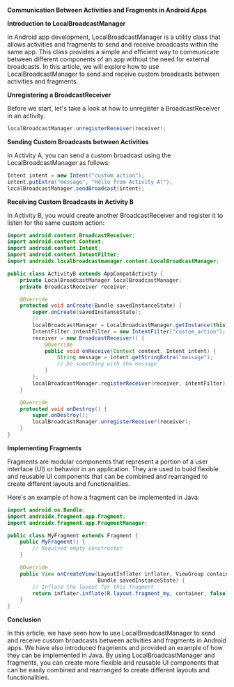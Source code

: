 **Communication Between Activities and Fragments in Android Apps**

**Introduction to LocalBroadcastManager**

In Android app development, LocalBroadcastManager is a utility class that allows activities and fragments to send and receive broadcasts within the same app. This class provides a simple and efficient way to communicate between different components of an app without the need for external broadcasts. In this article, we will explore how to use LocalBroadcastManager to send and receive custom broadcasts between activities and fragments.

**Unregistering a BroadcastReceiver**

Before we start, let's take a look at how to unregister a BroadcastReceiver in an activity.

```java
localBroadcastManager.unregisterReceiver(receiver);
```

**Sending Custom Broadcasts between Activities**

In Activity A, you can send a custom broadcast using the LocalBroadcastManager as follows:

```java
Intent intent = new Intent("custom_action");
intent.putExtra("message", "Hello from Activity A!");
localBroadcastManager.sendBroadcast(intent);
```

**Receiving Custom Broadcasts in Activity B**

In Activity B, you would create another BroadcastReceiver and register it to listen for the same custom action:

```java
import android.content.BroadcastReceiver;
import android.content.Context;
import android.content.Intent;
import android.content.IntentFilter;
import androidx.localbroadcastmanager.content.LocalBroadcastManager;

public class ActivityB extends AppCompatActivity {
    private LocalBroadcastManager localBroadcastManager;
    private BroadcastReceiver receiver;

    @Override
    protected void onCreate(Bundle savedInstanceState) {
        super.onCreate(savedInstanceState);
        // ...
        localBroadcastManager = LocalBroadcastManager.getInstance(this);
        IntentFilter intentFilter = new IntentFilter("custom_action");
        receiver = new BroadcastReceiver() {
            @Override
            public void onReceive(Context context, Intent intent) {
                String message = intent.getStringExtra("message");
                // Do something with the message
            }
        };
        localBroadcastManager.registerReceiver(receiver, intentFilter);
    }

    @Override
    protected void onDestroy() {
        super.onDestroy();
        localBroadcastManager.unregisterReceiver(receiver);
    }
}
```

**Implementing Fragments**

Fragments are modular components that represent a portion of a user interface (UI) or behavior in an application. They are used to build flexible and reusable UI components that can be combined and rearranged to create different layouts and functionalities.

Here's an example of how a fragment can be implemented in Java:

```java
import android.os.Bundle;
import androidx.fragment.app.Fragment;
import androidx.fragment.app.FragmentManager;

public class MyFragment extends Fragment {
    public MyFragment() {
        // Required empty constructor
    }

    @Override
    public View onCreateView(LayoutInflater inflater, ViewGroup container,
                             Bundle savedInstanceState) {
        // Inflate the layout for this fragment
        return inflater.inflate(R.layout.fragment_my, container, false);
    }
}
```

**Conclusion**

In this article, we have seen how to use LocalBroadcastManager to send and receive custom broadcasts between activities and fragments in Android apps. We have also introduced fragments and provided an example of how they can be implemented in Java. By using LocalBroadcastManager and fragments, you can create more flexible and reusable UI components that can be easily combined and rearranged to create different layouts and functionalities.